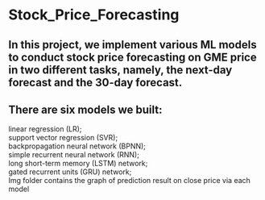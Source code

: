 # Stock_Price_Forecasting
## In this project, we implement various ML models to conduct stock price forecasting on GME price in two different tasks, namely, the next-day forecast and the 30-day forecast. 
## There are six models we built:
linear regression (LR);<br>
support vector regression (SVR);<br>
backpropagation neural network (BPNN);<br>
simple recurrent neural network (RNN);<br>
long short-term memory (LSTM) network;<br>
gated recurrent units (GRU) network;<br>
Img folder contains the graph of prediction result on close price via each model
